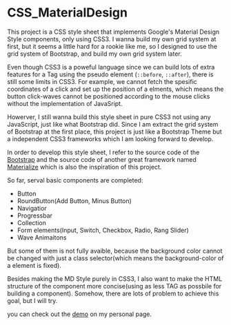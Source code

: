 # CSS_MaterialDesign

This project is a CSS style sheet that implements Google's Material Design Style components, only using CSS3. I wanna build my own grid system at first, but it seems a little hard for a rookie like me, so I designed to use the grid system of Bootstrap, and build my own grid system later.

Even though CSS3 is a poweful language since we can build lots of extra features for a Tag using the pseudo element (`::before`, `::after`), there is still some limits in CSS3. For example, we cannot fetch the spesific coordinates of a click and set up the position of a elments, which means the button click-waves cannot be positioned according to the mouse clicks without the implementation of JavaSript.

Howerver, I still wanna build this style sheet in pure CSS3 not using any JavaScript, just like what Bootstrap did. Since I am extract the grid system of Bootstrap at the first place, this project is just like a Bootstrap Theme but a independent CSS3 frameworks which I am looking forward to develop.

In order to develop this style sheet, I refer to the source code of the [Bootstrap](http://getbootstrap.com/) and the source code of another great framework named [Materialize](http://materializecss.com/) which is also the inspiration of this project.

So far, serval basic components are completed:
- Button
- RoundButton(Add Button, Minus Button)
- Navigatior
- Progressbar
- Collection
- Form elements(Input, Switch, Checkbox, Radio, Rang Slider)
- Wave Animaitons


But some of them is not fully avaible, because the background color cannot be changed with just a class selector(which means the background-color of a element is fixed).

Besides making the MD Style purely in CSS3, I also want to make the HTML structure of the component more concise(using as less TAG as possbile for building a component). Somehow, there are lots of problem to achieve this goal, but I will try.

you can check out the [demo](http://elcarim5efil.github.io/projects/CSS_MD/main_demo.html) on my personal page.
